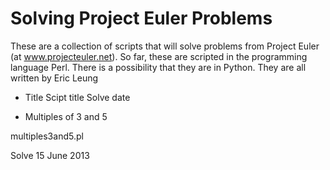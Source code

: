 Solving Project Euler Problems
==============================
These are a collection of scripts that will solve problems from Project Euler
(at www.projecteuler.net). So far, these are scripted in the programming
language Perl. There is a possibility that they are in Python. They are all
written by Eric Leung

* Title
Scipt title
Solve date

* Multiples of 3 and 5

multiples3and5.pl

Solve 15 June 2013

